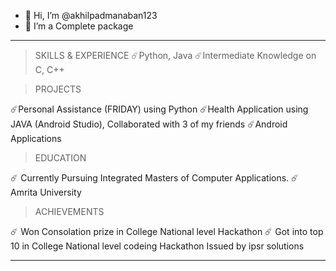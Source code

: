 - 👋 Hi, I’m @akhilpadmanaban123
- 👀 I’m a Complete package
----------------------------------------------------------------------------------------------------------------------------------

> SKILLS & EXPERIENCE
  ☄️Python, Java 
  ☄️Intermediate Knowledge on C, C++
    
> PROJECTS

  ☄️Personal Assistance (FRIDAY) using Python
  ☄️Health Application using JAVA (Android Studio), Collaborated with 3 of my friends
  ☄️Android Applications
  
> EDUCATION

 ☄️ Currently Pursuing Integrated Masters of Computer Applications.
 ☄️ Amrita University
 
> ACHIEVEMENTS

 ☄️ Won Consolation prize in College National level Hackathon 
 ☄️ Got into top 10 in College National level codeing Hackathon Issued by ipsr solutions 
 
 
 ----------------------------------------------------------------------------------------------------------------------------------

<!---
akhilpadmanaban123/akhilpadmanaban123 is a ✨ special ✨ repository because its `README.md` (this file) appears on your GitHub profile.
You can click the Preview link to take a look at your changes.
--->

